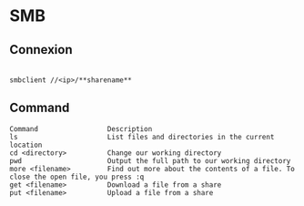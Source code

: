 # SMB

## Connexion
<br/>```smbclient //<ip>/**sharename**```

## Command
    Command 	            Description
    ls 	                    List files and directories in the current location
    cd <directory> 	        Change our working directory
    pwd 	                Output the full path to our working directory
    more <filename> 	    Find out more about the contents of a file. To close the open file, you press :q
    get <filename> 	        Download a file from a share
    put <filename> 	        Upload a file from a share


